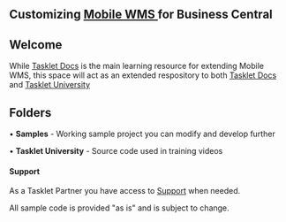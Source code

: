 ## Customizing [Mobile WMS ](https://taskletfactory.com/solutions/mobile-wms-365-bc-nav/) for  Business Central 

## Welcome
While [Tasklet Docs](https://docs.taskletfactory.com/display/TFSK/Customization) is the main learning resource for extending Mobile WMS, this space will act as an extended respository to both [Tasklet Docs](https://docs.taskletfactory.com/display/TFSK/Customization) and [Tasklet University](https://university.taskletfactory.com/) 

## Folders
• **Samples** - Working sample project you can modify and develop further

• **Tasklet University** - Source code used in training videos

#### Support
As a Tasklet Partner you have access to [Support](https://taskletfactory.com/about/support/) when needed.

All sample code is provided "as is" and is subject to change.